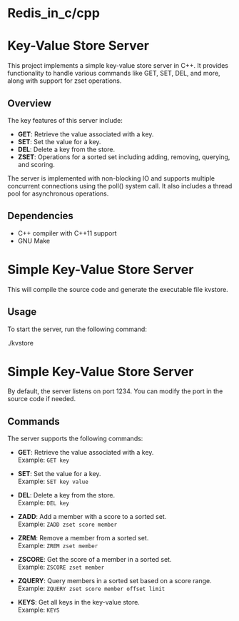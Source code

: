 # Redis_in_c/cpp
# Key-Value Store Server

This project implements a simple key-value store server in C++. It provides functionality to handle various commands like GET, SET, DEL, and more, along with support for zset operations.

## Overview

The key features of this server include:

- **GET**: Retrieve the value associated with a key.
- **SET**: Set the value for a key.
- **DEL**: Delete a key from the store.
- **ZSET**: Operations for a sorted set including adding, removing, querying, and scoring.

The server is implemented with non-blocking IO and supports multiple concurrent connections using the poll() system call. It also includes a thread pool for asynchronous operations.

## Dependencies

- C++ compiler with C++11 support
- GNU Make


# Simple Key-Value Store Server

This will compile the source code and generate the executable file kvstore.

## Usage

To start the server, run the following command:


./kvstore
# Simple Key-Value Store Server

By default, the server listens on port 1234. You can modify the port in the source code if needed.

## Commands

The server supports the following commands:

- **GET**: Retrieve the value associated with a key.  
  Example: `GET key`

- **SET**: Set the value for a key.  
  Example: `SET key value`

- **DEL**: Delete a key from the store.  
  Example: `DEL key`

- **ZADD**: Add a member with a score to a sorted set.  
  Example: `ZADD zset score member`

- **ZREM**: Remove a member from a sorted set.  
  Example: `ZREM zset member`

- **ZSCORE**: Get the score of a member in a sorted set.  
  Example: `ZSCORE zset member`

- **ZQUERY**: Query members in a sorted set based on a score range.  
  Example: `ZQUERY zset score member offset limit`

- **KEYS**: Get all keys in the key-value store.  
  Example: `KEYS`
